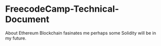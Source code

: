 # FreecodeCamp-Technical-Document
About Ethereum
Blockchain fasinates me perhaps some Solidity will be in my future.
